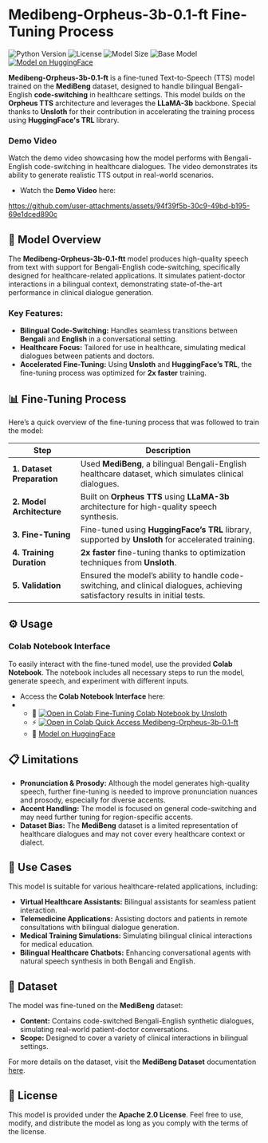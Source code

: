 # Medibeng-Orpheus-3b-0.1-ft Fine-Tuning Process
![Python Version](https://img.shields.io/badge/python-3.7%2B-blue)
![License](https://img.shields.io/badge/license-Apache%202.0-green)
![Model Size](https://img.shields.io/badge/size-3B-ff69b4)
![Base Model](https://img.shields.io/badge/Base_Model-Llama--3.2--3B--Instruct-blue)
[![Model on HuggingFace](https://img.shields.io/badge/HuggingFace-medibeng--orpheus--3b--0.1--ft-orange?logo=huggingface&logoColor=yellow)](https://huggingface.co/The-Data-Dilemma/Medibeng-Orpheus-3b-0.1-ft)



**Medibeng-Orpheus-3b-0.1-ft** is a fine-tuned Text-to-Speech (TTS) model trained on the **MediBeng** dataset, designed to handle bilingual Bengali-English **code-switching** in healthcare settings. This model builds on the **Orpheus TTS** architecture and leverages the **LLaMA-3b** backbone. Special thanks to **Unsloth** for their contribution in accelerating the training process using **HuggingFace's TRL** library.

### **Demo Video**

Watch the demo video showcasing how the model performs with Bengali-English code-switching in healthcare dialogues. The video demonstrates its ability to generate realistic TTS output in real-world scenarios.

* Watch the **Demo Video** here:
  

https://github.com/user-attachments/assets/94f39f5b-30c9-49bd-b195-69e1dced890c


  

## **🚀 Model Overview**

The **Medibeng-Orpheus-3b-0.1-ftt** model produces high-quality speech from text with support for Bengali-English code-switching, specifically designed for healthcare-related applications. It simulates patient-doctor interactions in a bilingual context, demonstrating state-of-the-art performance in clinical dialogue generation.

### **Key Features:**

* **Bilingual Code-Switching:** Handles seamless transitions between **Bengali** and **English** in a conversational setting.
* **Healthcare Focus:** Tailored for use in healthcare, simulating medical dialogues between patients and doctors.
* **Accelerated Fine-Tuning:** Using **Unsloth** and **HuggingFace’s TRL**, the fine-tuning process was optimized for **2x faster** training.

## **📊 Fine-Tuning Process**

Here’s a quick overview of the fine-tuning process that was followed to train the model:

| **Step**                   | **Description**                                                                                                                |
| -------------------------- | ------------------------------------------------------------------------------------------------------------------------------ |
| **1. Dataset Preparation** | Used **MediBeng**, a bilingual Bengali-English healthcare dataset, which simulates clinical dialogues.                         |
| **2. Model Architecture**  | Built on **Orpheus TTS** using **LLaMA-3b** architecture for high-quality speech synthesis.                                    |
| **3. Fine-Tuning**         | Fine-tuned using **HuggingFace’s TRL** library, supported by **Unsloth** for accelerated training.                             |
| **4. Training Duration**   | **2x faster** fine-tuning thanks to optimization techniques from **Unsloth**.                                                  |
| **5. Validation**          | Ensured the model’s ability to handle code-switching, and clinical dialogues, achieving satisfactory results in initial tests. |

## **⚙️ Usage**

### **Colab Notebook Interface**

To easily interact with the fine-tuned model, use the provided **Colab Notebook**. The notebook includes all necessary steps to run the model, generate speech, and experiment with different inputs.

* Access the **Colab Notebook Interface** here:
* 
  - 🔗 [![Open in Colab](https://colab.research.google.com/assets/colab-badge.svg) Fine-Tuning Colab Notebook by Unsloth](https://colab.research.google.com/github/unslothai/notebooks/blob/main/nb/Orpheus_(3B)-TTS.ipynb)
  - ⚡ [![Open in Colab](https://colab.research.google.com/assets/colab-badge.svg) Quick Access Medibeng-Orpheus-3b-0.1-ft ](https://colab.research.google.com/drive/1J5i_pTV4BmDxXlmyK1ZwESrqiIpy4oJo?usp=sharing)
  - 🤗 [Model on HuggingFace](https://huggingface.co/The-Data-Dilemma/Medibeng-Orpheus-3b-0.1-ft)


## **📋 Limitations**

* **Pronunciation & Prosody:** Although the model generates high-quality speech, further fine-tuning is needed to improve pronunciation nuances and prosody, especially for diverse accents.
* **Accent Handling:** The model is focused on general code-switching and may need further tuning for region-specific accents.
* **Dataset Bias:** The **MediBeng** dataset is a limited representation of healthcare dialogues and may not cover every healthcare context or dialect.

## **📝 Use Cases**

This model is suitable for various healthcare-related applications, including:

* **Virtual Healthcare Assistants:** Bilingual assistants for seamless patient interaction.
* **Telemedicine Applications:** Assisting doctors and patients in remote consultations with bilingual dialogue generation.
* **Medical Training Simulations:** Simulating bilingual clinical interactions for medical education.
* **Bilingual Healthcare Chatbots:** Enhancing conversational agents with natural speech synthesis in both Bengali and English.

## **📂 Dataset**

The model was fine-tuned on the **MediBeng** dataset:

* **Content:** Contains code-switched Bengali-English synthetic dialogues, simulating real-world patient-doctor conversations.
* **Scope:** Designed to cover a variety of clinical interactions in bilingual settings.

For more details on the dataset, visit the **MediBeng Dataset** documentation [here](https://huggingface.co/datasets/pr0mila-gh0sh/MediBeng).


## **📑 License**

This model is provided under the **Apache 2.0 License**. Feel free to use, modify, and distribute the model as long as you comply with the terms of the license.

